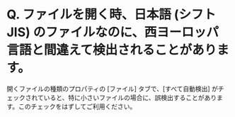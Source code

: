 # Q. ファイルを開く時、日本語 (シフト JIS) のファイルなのに、西ヨーロッパ言語と間違えて検出されることがあります。

開くファイルの種類のプロパティの \[ファイル\] タブで、\[すべて自動検出\]
がチェックされていると、特に小さいファイルの場合に、誤検出することがあります。このチェックをはずしてご利用ください。